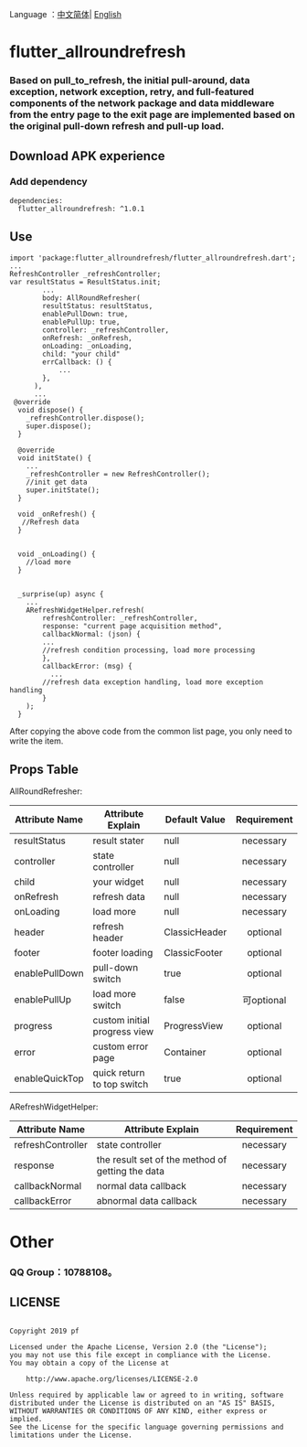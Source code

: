 Language ：[中文简体](<https://github.com/android-pf/flutter_allroundrefresh/blob/master/README.md> )| [English](<https://github.com/android-pf/flutter_allroundrefresh/blob/master/README_EN.md> )

# flutter_allroundrefresh

### Based on pull_to_refresh, the initial pull-around, data exception, network exception, retry, and full-featured components of the network package and data middleware from the entry page to the exit page are implemented based on the original pull-down refresh and pull-up load.

## Download APK experience

### Add dependency

```flutter
dependencies:
  flutter_allroundrefresh: ^1.0.1
```

## Use

```flutter
import 'package:flutter_allroundrefresh/flutter_allroundrefresh.dart';
...
RefreshController _refreshController;
var resultStatus = ResultStatus.init;
		...
	    body: AllRoundRefresher(
        resultStatus: resultStatus,
        enablePullDown: true,
        enablePullUp: true,
        controller: _refreshController,
        onRefresh: _onRefresh,
        onLoading: _onLoading,
        child: "your child"
        errCallback: () {
			...
        },
      ),
      ...
 @override
  void dispose() {
    _refreshController.dispose();
    super.dispose();
  }

  @override
  void initState() {
	...
    _refreshController = new RefreshController(); 
    //init get data
    super.initState();
  }

  void _onRefresh() {
   //Refresh data
  }


  void _onLoading() {
  	//load more
  }


  _surprise(up) async {
	...
    ARefreshWidgetHelper.refresh(
        refreshController: _refreshController,
        response: "current page acquisition method",
        callbackNormal: (json) {
       	...
       	//refresh condition processing, load more processing
        },
        callbackError: (msg) {
          ...
       	//refresh data exception handling, load more exception handling
        }
    );
  }
```

After copying the above code from the common list page, you only need to write the item.



## Props Table

AllRoundRefresher:

| Attribute Name | Attribute Explain            | Default Value | Requirement |
| -------------- | ---------------------------- | ------------- | :---------: |
| resultStatus   | result stater                | null          |  necessary  |
| controller     | state controller             | null          |  necessary  |
| child          | your widget                  | null          |  necessary  |
| onRefresh      | refresh data                 | null          |  necessary  |
| onLoading      | load more                    | null          |  necessary  |
| header         | refresh header               | ClassicHeader |  optional   |
| footer         | footer loading               | ClassicFooter |  optional   |
| enablePullDown | pull-down switch             | true          |  optional   |
| enablePullUp   | load more switch             | false         | 可optional  |
| progress       | custom initial progress view | ProgressView  |  optional   |
| error          | custom error page            | Container     |  optional   |
| enableQuickTop | quick return to top switch   | true          |  optional   |

ARefreshWidgetHelper:

| Attribute Name    | Attribute Explain                                | Requirement |
| ----------------- | ------------------------------------------------ | :---------: |
| refreshController | state controller                                 |  necessary  |
| response          | the result set of the method of getting the data |  necessary  |
| callbackNormal    | normal data callback                             |  necessary  |
| callbackError     | abnormal data callback                           |  necessary  |



# Other

### QQ Group：10788108。

## LICENSE

```
 
Copyright 2019 pf

Licensed under the Apache License, Version 2.0 (the "License");
you may not use this file except in compliance with the License.
You may obtain a copy of the License at

    http://www.apache.org/licenses/LICENSE-2.0

Unless required by applicable law or agreed to in writing, software
distributed under the License is distributed on an "AS IS" BASIS,
WITHOUT WARRANTIES OR CONDITIONS OF ANY KIND, either express or implied.
See the License for the specific language governing permissions and
limitations under the License.
 
```
